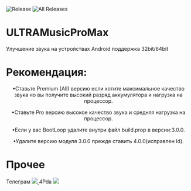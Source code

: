 ![Release](https://img.shields.io/github/downloads/BlackSky-1/ULTRAMusicProMax/latest/total?label=Downloads%20%28Latest%20Release%29&style=plastic)
![All Releases](https://img.shields.io/github/downloads/BlackSky-1/ULTRAMusicProMax/total?label=Downloads%20%28All%20Releases%29&style=social)
# ULTRAMusicProMax
Улучшение звука на устройствах Android поддержка 32bit/64bit

# Рекомендация:
<p align="center">•Ставьте Premium (All) версию если хотите максимальное качество звука но вы получите высокий разряд аккумулятора и нагрузка на процессор.</p>
<p align="center">•Ставьте Pro версию высокое качество звука и средняя нагрузка на процессор.</p>
<p align="center">•Если у вас BootLoop удалите внутри файл build.prop в версии:3.0.0.</p>
<p align="center">•Удалите версию модуля 3.0.0 прежде ставить 4.0.0(исправлен Id).</p>

# Прочее
Телеграм <a href="https://t.me/magisk_module_ultima"><img src="https://img.shields.io/badge/Telegram-Channel-blue?longCache=true&style=flat"> </a>
4Pda <a href="https://4pda.to/forum/index.php?showtopic=915158&view=findpost&p=130291351"><img src="https://img.shields.io/badge/4PDA%20Forum-Modules%20Thread-009688&style=plastic"> </a>
